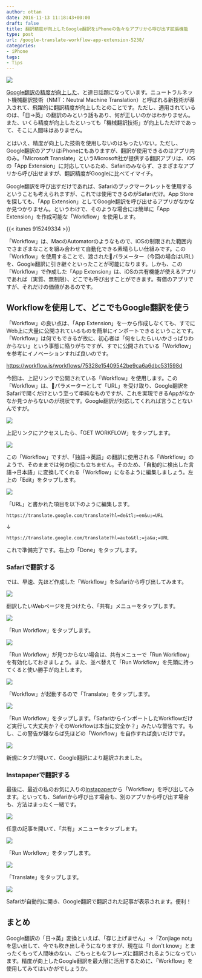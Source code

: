 ```yaml
---
author: ottan
date: 2016-11-13 11:18:43+00:00
draft: false
title: 翻訳精度が向上したGoogle翻訳をiPhoneの色々なアプリから呼び出す拡張機能
type: post
url: /google-translate-workflow-app-extension-5238/
categories:
- iPhone
tags:
- Tips
---
```


![](/images/2016/11/161113-582845d6e8a93.jpg)






[Google翻訳の精度が向上した](http://nlab.itmedia.co.jp/nl/articles/1611/12/news021.html)、と連日話題になっています。ニュートラルネット機械翻訳技術（NMT：Neutral Machine Translation）と呼ばれる新技術が導入されて、飛躍的に翻訳精度が向上したとのことです。ただし、適用されているのは、「日→英」の翻訳のみという話もあり、何が正しいのかはわかりません。また、いくら精度が向上したといっても「機械翻訳技術」が向上しただけであって、そこに人間味はありません。





とはいえ、精度が向上した技術を使用しないのはもったいない。ただし、Google翻訳のアプリはiPhoneにもありますが、翻訳が使用できるのはアプリ内のみ。「Microsoft Translate」というMicrosoft社が提供する翻訳アプリは、iOSの「App Extension」に対応しているため、Safariのみならず、さまざまなアプリから呼び出せますが、翻訳精度がGoogleに比べてイマイチ。





Google翻訳を呼び出すだけであれば、Safariのブックマークレットを使用するということも考えられますが、これでは使用できるのがSafariだけ。App Storeを探しても、「App Extension」としてGoogle翻訳を呼び出せるアプリがなかなか見つかりません。というわけで、そのような場合には簡単に「App Extension」を作成可能な「Workflow」を使用します。



{{< itunes 915249334 >}}



「Workflow」は、MacのAutomatorのようなもので、iOSの制限された範囲内でさまざまなことを組み合わせて自動化できる素晴らしい仕組みです。この「Workflow」を使用することで、渡されたパラメーター（今回の場合はURL）を、Google翻訳に引き継ぐといったことが可能になります。しかも、この「Workflow」で作成した「App Extension」は、iOSの共有機能が使えるアプリであれば（実質、無制限）、どこでも呼び出すことができます。有償のアプリですが、それだけの価値があるのです。





## Workflowを使用して、どこでもGoogle翻訳を使う





「Workflow」の良い点は、「App Extension」を一から作成しなくても、すでにWeb上に大量に公開されているものを簡単にインポートできるということです。「Workflow」は何でもできるが故に、初心者は「何をしたらいいかさっぱりわからない」という事態に陥りがちですが、すでに公開されている「Workflow」を参考にイノベーションすれば良いのです。



https://workflow.is/workflows/75328e15409542be9ca6a6dbc531598d



今回は、上記リンクで公開されている「Workflow」を使用します。この「Workflow」は、パラメーターとして「URL」を受け取り、Google翻訳をSafariで開くだけという至って単純なものですが、これを実現できるAppがなかなか見つからないのが現状です。Google翻訳が対応してくれれば言うことないんですが。





![](/images/2016/11/161113-582845e3a495f.png)






上記リンクにアクセスしたら、「GET WORKFLOW」をタップします。





![](/images/2016/11/161113-582845e884dc7.png)






この「Workflow」ですが、「独語→英語」の翻訳に使用される「Workflow」のようで、そのままでは何の役にも立ちません。そのため、「自動的に検出した言語→日本語」に変換してくれる「Workflow」になるように編集しましょう。左上の「Edit」をタップします。





![](/images/2016/11/161113-582845ef13d8b.png)






「URL」と書かれた項目を以下のように編集します。




    
    https://translate.google.com/translate?hl=de&tl;=en&u;=URL





↓




    
    https://translate.google.com/translate?hl=auto&tl;=ja&u;=URL





これで準備完了です。右上の「Done」をタップします。





### Safariで翻訳する





では、早速、先ほど作成した「Workflow」をSafariから呼び出してみます。





![](/images/2016/11/161113-582845f5a2333.png)






翻訳したいWebページを見つけたら、「共有」メニューをタップします。





![](/images/2016/11/161113-582845fb151ab.png)






「Run Workflow」をタップします。





![](/images/2016/11/161113-58284600977d9.png)






「Run Workflow」が見つからない場合は、共有メニューで「Run Workflow」を有効化しておきましょう。また、並べ替えて「Run Workflow」を先頭に持ってくると使い勝手が向上します。





![](/images/2016/11/161113-58284606958e9.png)






「Workflow」が起動するので「Translate」をタップします。





![](/images/2016/11/161113-5828460bf0a34.png)






「Run Workflow」をタップします。「SafariからインポートしたWorkflowだけど実行して大丈夫か？そのWorkflowは本当に安全か？」みたいな警告です。もし、この警告が嫌ならば先ほどの「Workflow」を自作すれば良いだけです。





![](/images/2016/11/161113-582846124a273.png)






新規にタブが開いて、Google翻訳により翻訳されました。





### Instapaperで翻訳する





最後に、最近の私のお気に入りの[Instapaper](/pocket-to-instapaper-5181/)から「Workflow」を呼び出してみます。といっても、Safariから呼び出す場合も、別のアプリから呼び出す場合も、方法はまったく一緒です。





![](/images/2016/11/161113-58284618b0f4e.png)






任意の記事を開いて、「共有」メニューをタップします。





![](/images/2016/11/161113-5828461f1110c.png)






「Run Workflow」をタップします。





![](/images/2016/11/161113-58284628084d8.png)






「Translate」をタップします。





![](/images/2016/11/161113-5828462f163d9.png)






Safariが自動的に開き、Google翻訳で翻訳された記事が表示されます。便利！





## まとめ





Google翻訳の「日→英」変換といえば、「存じ上げません」→「Zonjiage not」を思い出して、今でも吹き出しそうになりますが、現在は「I don't know」とまったくもって人間味のない、ごもっともなフレーズに翻訳されるようになっています。精度が向上したGoogle翻訳を最大限に活用するために、「Workflow」を使用してみてはいかがでしょうか。
